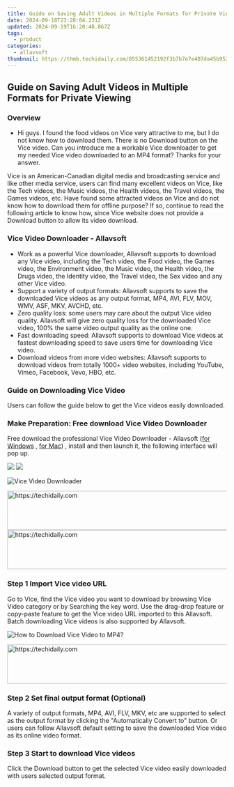 ```yaml
---
title: Guide on Saving Adult Videos in Multiple Formats for Private Viewing
date: 2024-09-18T23:28:04.231Z
updated: 2024-09-19T16:20:40.067Z
tags:
  - product
categories:
  - allavsoft
thumbnail: https://thmb.techidaily.com/855361452192f3b7b7e7e407da45b95275a5f560d0d0de9b64cf3676aeaaee8b.jpg
---
```


## Guide on Saving Adult Videos in Multiple Formats for Private Viewing

### Overview

* Hi guys. I found the food videos on Vice very attractive to me, but I do not know how to download them. There is no Download button on the Vice video. Can you introduce me a workable Vice downloader to get my needed Vice video downloaded to an MP4 format? Thanks for your answer.

Vice is an American-Canadian digital media and broadcasting service and like other media service, users can find many excellent videos on Vice, like the Tech videos, the Music videos, the Health videos, the Travel videos, the Games videos, etc. Have found some attracted videos on Vice and do not know how to download them for offline purpose? If so, continue to read the following article to know how, since Vice website does not provide a Download button to allow its video download.

### Vice Video Downloader - Allavsoft

* Work as a powerful Vice downloader, Allavsoft supports to download any Vice video, including the Tech video, the Food video, the Games video, the Environment video, the Music video, the Health video, the Drugs video, the Identity video, the Travel video, the Sex video and any other Vice video.
* Support a variety of output formats: Allavsoft supports to save the downloaded Vice videos as any output format, MP4, AVI, FLV, MOV, WMV, ASF, MKV, AVCHD, etc.
* Zero quality loss: some users may care about the output Vice video quality. Allavsoft will give zero quality loss for the downloaded Vice video, 100% the same video output quality as the online one.
* Fast downloading speed: Allavsoft supports to download Vice videos at fastest downloading speed to save users time for downloading Vice video.
* Download videos from more video websites: Allavsoft supports to download videos from totally 1000+ video websites, including YouTube, Vimeo, Facebook, Vevo, HBO, etc.

### Guide on Downloading Vice Video

Users can follow the guide below to get the Vice videos easily downloaded.

### Make Preparation: Free download Vice Video Downloader

Free download the professional Vice Video Downloader - Allavsoft ([for Windows](https://tools.techidaily.com/allavsoft/products/) , [for Mac](https://tools.techidaily.com/allavsoft/products/)) , install and then launch it, the following interface will pop up.

[![](https://www.allavsoft.com/how-to/../images/how-to/free-download-win.jpg)](https://tools.techidaily.com/allavsoft/products/) [![](https://www.allavsoft.com/how-to/../images/how-to/free-download-mac.jpg)](https://tools.techidaily.com/allavsoft/products/)

![Vice Video Downloader](https://www.allavsoft.com/how-to/../images/allavsoft/screen-shot-600.jpg)

<!-- affiliate ads begin -->
<a href="https://unicoeye.pxf.io/c/5597632/2134236/18498" target="_top" id="2134236">
  <img src="//a.impactradius-go.com/display-ad/18498-2134236" border="0" alt="https://techidaily.com" width="728" height="90"/>
</a>
<img height="0" width="0" src="https://unicoeye.pxf.io/i/5597632/2134236/18498" style="position:absolute;visibility:hidden;" border="0" />
<!-- affiliate ads end -->

<!-- affiliate ads begin -->
<a href="https://appsumo.8odi.net/c/5597632/2144298/7443" target="_top" id="2144298">
  <img src="//a.impactradius-go.com/display-ad/7443-2144298" border="0" alt="https://techidaily.com" width="728" height="90"/>
</a>
<img height="0" width="0" src="https://appsumo.8odi.net/i/5597632/2144298/7443" style="position:absolute;visibility:hidden;" border="0" />
<!-- affiliate ads end -->

### Step 1 Import Vice video URL

Go to Vice, find the Vice video you want to download by browsing Vice Video category or by Searching the key word. Use the drag-drop feature or copy-paste feature to get the Vice video URL imported to this Allavsoft. Batch downloading Vice videos is also supported by Allavsoft.

![How to Download Vice Video to MP4?](https://www.allavsoft.com/how-to/../images/how-to/download-rtmp-video/download-rtmp-video.jpg)

<!-- affiliate ads begin -->
<a href="https://aligracehair.sjv.io/c/5597632/1886073/19272" target="_top" id="1886073">
  <img src="//a.impactradius-go.com/display-ad/19272-1886073" border="0" alt="https://techidaily.com" width="728" height="90"/>
</a>
<img height="0" width="0" src="https://aligracehair.sjv.io/i/5597632/1886073/19272" style="position:absolute;visibility:hidden;" border="0" />
<!-- affiliate ads end -->

### Step 2 Set final output format (Optional)

A variety of output formats, MP4, AVI, FLV, MKV, etc are supported to select as the output format by clicking the "Automatically Convert to" button. Or users can follow Allavsoft default setting to save the downloaded Vice video as its online video format.

### Step 3 Start to download Vice videos

Click the Download button to get the selected Vice video easily downloaded with users selected output format.

<ins class="adsbygoogle"
     style="display:block"
     data-ad-format="autorelaxed"
     data-ad-client="ca-pub-7571918770474297"
     data-ad-slot="1223367746"></ins>

<ins class="adsbygoogle"
     style="display:block"
     data-ad-client="ca-pub-7571918770474297"
     data-ad-slot="8358498916"
     data-ad-format="auto"
     data-full-width-responsive="true"></ins>
